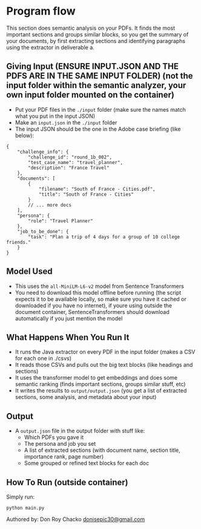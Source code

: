 # Program flow

This section does semantic analysis on your PDFs. It finds the most important sections and groups similar blocks, so you get the summary of your documents, by first extracting sections and identifying paragraphs using the extractor in deliverable a.

## Giving Input (ENSURE INPUT.JSON AND THE PDFS ARE IN THE SAME INPUT FOLDER) (not the input folder within the semantic analyzer, your own input folder mounted on the container)

- Put your PDF files in the `./input` folder (make sure the names match what you put in the input JSON)
- Make an `input.json` in the `./input` folder
- The input JSON should be the one in the Adobe case briefing (like below):

```
{
    "challenge_info": {
        "challenge_id": "round_1b_002",
        "test_case_name": "travel_planner",
        "description": "France Travel"
    },
    "documents": [
        {
            "filename": "South of France - Cities.pdf",
            "title": "South of France - Cities"
        }
        // ... more docs
    ],
    "persona": {
        "role": "Travel Planner"
    },
    "job_to_be_done": {
        "task": "Plan a trip of 4 days for a group of 10 college friends."
    }
}
```

## Model Used

- This uses the `all-MiniLM-L6-v2` model from Sentence Transformers
- You need to download this model offline before running (the script expects it to be available locally, so make sure you have it cached or downloaded if you have no internet), if youre using outside the document container, SentenceTransformers should download automatically if you just mention the model

## What Happens When You Run It

- It runs the Java extractor on every PDF in the input folder (makes a CSV for each one in ./csvs)
- It reads those CSVs and pulls out the big text blocks (like headings and sections)
- It uses the transformer model to get embeddings and does some semantic ranking (finds important sections, groups similar stuff, etc)
- It writes the results to `output/output.json` (you get a list of extracted sections, some analysis, and metadata about your input)

## Output

- A `output.json` file in the output folder with stuff like:
  - Which PDFs you gave it
  - The persona and job you set
  - A list of extracted sections (with document name, section title, importance rank, page number)
  - Some grouped or refined text blocks for each doc

## How To Run (outside container)

Simply run:

```
python main.py
```

Authored by: Don Roy Chacko <donisepic30@gmail.com>
